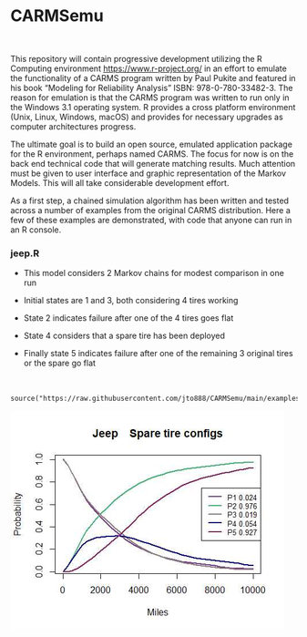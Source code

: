 CARMSemu
========

 

This repository will contain progressive development utilizing the R Computing
environment https://www.r-project.org/ in an effort to emulate the functionality
of a CARMS program written by Paul Pukite and featured in his book “Modeling for
Reliability Analysis” ISBN: 978-0-780-33482-3. The reason for emulation is that
the CARMS program was written to run only in the Windows 3.1 operating system. R
provides a cross platform environment (Unix, Linux, Windows, macOS) and provides
for necessary upgrades as computer architectures progress.

The ultimate goal is to build an open source, emulated application package for
the R environment, perhaps named CARMS. The focus for now is on the back end
technical code that will generate matching results. Much attention must be given
to user interface and graphic representation of the Markov Models. This will all
take considerable development effort.

As a first step, a chained simulation algorithm has been written and tested
across a number of examples from the original CARMS distribution. Here a few of
these examples are demonstrated, with code that anyone can run in an R console.

### jeep.R

-   This model considers 2 Markov chains for modest comparison in one run

-   Initial states are 1 and 3, both considering 4 tires working				

-   State 2 indicates failure after one of the 4 tires goes flat				

-   State 4 considers that a spare tire has been deployed				

-   Finally state 5 indicates failure after one of the remaining 3 original
    tires or the spare go flat

 

	source("https://raw.githubusercontent.com/jto888/CARMSemu/main/examples/.R")	

![](images/jeep.jpeg)
